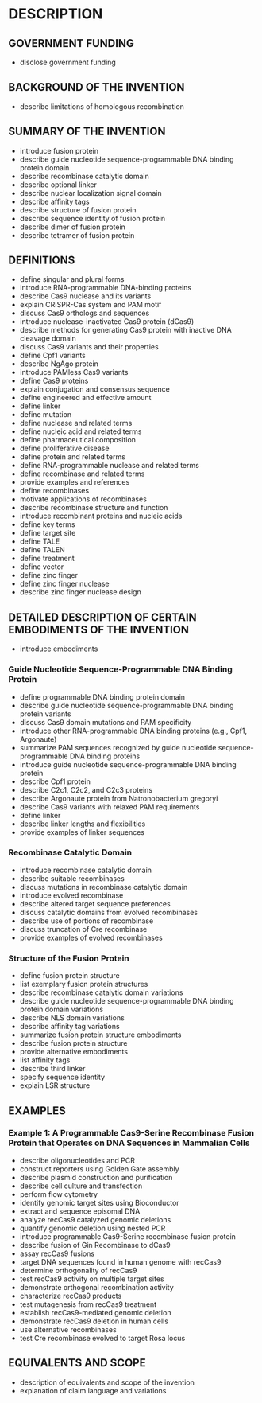# DESCRIPTION

## GOVERNMENT FUNDING

- disclose government funding

## BACKGROUND OF THE INVENTION

- describe limitations of homologous recombination

## SUMMARY OF THE INVENTION

- introduce fusion protein
- describe guide nucleotide sequence-programmable DNA binding protein domain
- describe recombinase catalytic domain
- describe optional linker
- describe nuclear localization signal domain
- describe affinity tags
- describe structure of fusion protein
- describe sequence identity of fusion protein
- describe dimer of fusion protein
- describe tetramer of fusion protein

## DEFINITIONS

- define singular and plural forms
- introduce RNA-programmable DNA-binding proteins
- describe Cas9 nuclease and its variants
- explain CRISPR-Cas system and PAM motif
- discuss Cas9 orthologs and sequences
- introduce nuclease-inactivated Cas9 protein (dCas9)
- describe methods for generating Cas9 protein with inactive DNA cleavage domain
- discuss Cas9 variants and their properties
- define Cpf1 variants
- describe NgAgo protein
- introduce PAMless Cas9 variants
- define Cas9 proteins
- explain conjugation and consensus sequence
- define engineered and effective amount
- define linker
- define mutation
- define nuclease and related terms
- define nucleic acid and related terms
- define pharmaceutical composition
- define proliferative disease
- define protein and related terms
- define RNA-programmable nuclease and related terms
- define recombinase and related terms
- provide examples and references
- define recombinases
- motivate applications of recombinases
- describe recombinase structure and function
- introduce recombinant proteins and nucleic acids
- define key terms
- define target site
- define TALE
- define TALEN
- define treatment
- define vector
- define zinc finger
- define zinc finger nuclease
- describe zinc finger nuclease design

## DETAILED DESCRIPTION OF CERTAIN EMBODIMENTS OF THE INVENTION

- introduce embodiments

### Guide Nucleotide Sequence-Programmable DNA Binding Protein

- define programmable DNA binding protein domain
- describe guide nucleotide sequence-programmable DNA binding protein variants
- discuss Cas9 domain mutations and PAM specificity
- introduce other RNA-programmable DNA binding proteins (e.g., Cpf1, Argonaute)
- summarize PAM sequences recognized by guide nucleotide sequence-programmable DNA binding proteins
- introduce guide nucleotide sequence-programmable DNA binding protein
- describe Cpf1 protein
- describe C2c1, C2c2, and C2c3 proteins
- describe Argonaute protein from Natronobacterium gregoryi
- describe Cas9 variants with relaxed PAM requirements
- define linker
- describe linker lengths and flexibilities
- provide examples of linker sequences

### Recombinase Catalytic Domain

- introduce recombinase catalytic domain
- describe suitable recombinases
- discuss mutations in recombinase catalytic domain
- introduce evolved recombinase
- describe altered target sequence preferences
- discuss catalytic domains from evolved recombinases
- describe use of portions of recombinase
- discuss truncation of Cre recombinase
- provide examples of evolved recombinases

### Structure of the Fusion Protein

- define fusion protein structure
- list exemplary fusion protein structures
- describe recombinase catalytic domain variations
- describe guide nucleotide sequence-programmable DNA binding protein domain variations
- describe NLS domain variations
- describe affinity tag variations
- summarize fusion protein structure embodiments
- describe fusion protein structure
- provide alternative embodiments
- list affinity tags
- describe third linker
- specify sequence identity
- explain LSR structure

## EXAMPLES

### Example 1: A Programmable Cas9-Serine Recombinase Fusion Protein that Operates on DNA Sequences in Mammalian Cells

- describe oligonucleotides and PCR
- construct reporters using Golden Gate assembly
- describe plasmid construction and purification
- describe cell culture and transfection
- perform flow cytometry
- identify genomic target sites using Bioconductor
- extract and sequence episomal DNA
- analyze recCas9 catalyzed genomic deletions
- quantify genomic deletion using nested PCR
- introduce programmable Cas9-Serine recombinase fusion protein
- describe fusion of Gin Recombinase to dCas9
- assay recCas9 fusions
- target DNA sequences found in human genome with recCas9
- determine orthogonality of recCas9
- test recCas9 activity on multiple target sites
- demonstrate orthogonal recombination activity
- characterize recCas9 products
- test mutagenesis from recCas9 treatment
- establish recCas9-mediated genomic deletion
- demonstrate recCas9 deletion in human cells
- use alternative recombinases
- test Cre recombinase evolved to target Rosa locus

## EQUIVALENTS AND SCOPE

- description of equivalents and scope of the invention
- explanation of claim language and variations


